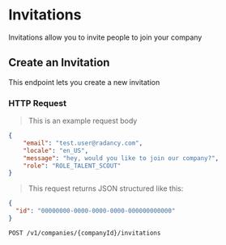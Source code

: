 # Invitations

Invitations allow you to invite people to join your company

## Create an Invitation

This endpoint lets you create a new invitation 

### HTTP Request 

> This is an example request body

```json
{
    "email": "test.user@radancy.com",
    "locale": "en_US",
    "message": "hey, would you like to join our company?",
    "role": "ROLE_TALENT_SCOUT"
}
```

> This request returns JSON structured like this:

```json
{
  "id": "00000000-0000-0000-0000-000000000000"
}
```

`POST /v1/companies/{companyId}/invitations`